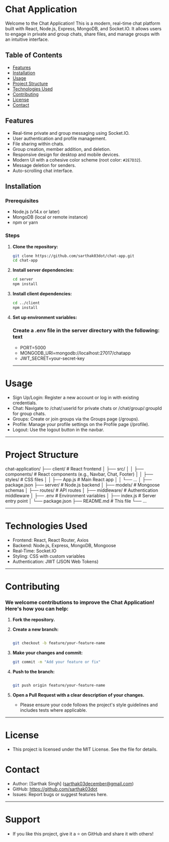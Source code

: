 # Chat Application

Welcome to the Chat Application! This is a modern, real-time chat platform built with React, Node.js, Express, MongoDB, and Socket.IO. It allows users to engage in private and group chats, share files, and manage groups with an intuitive interface.

## Table of Contents

- [Features](#features)
- [Installation](#installation)
- [Usage](#usage)
- [Project Structure](#project-structure)
- [Technologies Used](#technologies-used)
- [Contributing](#contributing)
- [License](#license)
- [Contact](#contact)

## Features

- Real-time private and group messaging using Socket.IO.
- User authentication and profile management.
- File sharing within chats.
- Group creation, member addition, and deletion.
- Responsive design for desktop and mobile devices.
- Modern UI with a cohesive color scheme (root color: `#2E7D32`).
- Message deletion for senders.
- Auto-scrolling chat interface.

## Installation

### Prerequisites

- Node.js (v14.x or later)
- MongoDB (local or remote instance)
- npm or yarn

### Steps

1. **Clone the repository:**

   ```bash
   git clone https://github.com/sarthak03dot/chat-app.git
   cd chat-app

   ```

2. **Install server dependencies:**
   ```bash
   cd server
   npm install
   ```
3. **Install client dependencies:**
   ```bash
   cd ../client
   npm install
   ```
4. **Set up environment variables:**

   ### Create a .env file in the server directory with the following: text

   - PORT=5000
   - MONGODB_URI=mongodb://localhost:27017/chatapp
   - JWT_SECRET=your-secret-key

   ***

# Usage

- Sign Up/Login: Register a new account or log in with existing credentials.
- Chat: Navigate to /chat/:userId for private chats or /chat/group/:groupId for group chats.
- Groups: Create or join groups via the Groups page (/groups).
- Profile: Manage your profile settings on the Profile page (/profile).
- Logout: Use the logout button in the navbar.

---

# Project Structure

chat-application/
├── client/ # React frontend
│ ├── src/
│ │ ├── components/ # React components (e.g., Navbar, Chat, Footer)
│ │ ├── styles/ # CSS files
│ │ ├── App.js # Main React app
│ │ └── ...
│ ├── package.json
├── server/ # Node.js backend
│ ├── models/ # Mongoose schemas
│ ├── routes/ # API routes
│ ├── middleware/ # Authentication middleware
│ ├── .env # Environment variables
│ ├── index.js # Server entry point
│ └── package.json
├── README.md # This file
└── ...

---

# Technologies Used

- Frontend: React, React Router, Axios
- Backend: Node.js, Express, MongoDB, Mongoose
- Real-Time: Socket.IO
- Styling: CSS with custom variables
- Authentication: JWT (JSON Web Tokens)

---

# Contributing

### We welcome contributions to improve the Chat Application! Here's how you can help:

1. **Fork the repository.**
2. **Create a new branch:**

   ```bash

   git checkout -b feature/your-feature-name

   ```

3. **Make your changes and commit:**

   ```bash
   git commit -m "Add your feature or fix"

   ```

4. **Push to the branch:**

   ```bash

   git push origin feature/your-feature-name

   ```

5. **Open a Pull Request with a clear description of your changes.**

   - Please ensure your code follows the project's style guidelines and includes tests where applicable.

---

# License

 - This project is licensed under the MIT License. See the file for details.

# Contact

- Author: [Sarthak Singh] (sarthak03december@gmail.com)
- GitHub: https://github.com/sarthak03dot
- Issues: Report bugs or suggest features here.

---

# Support

- If you like this project, give it a ⭐ on GitHub and share it with others!

